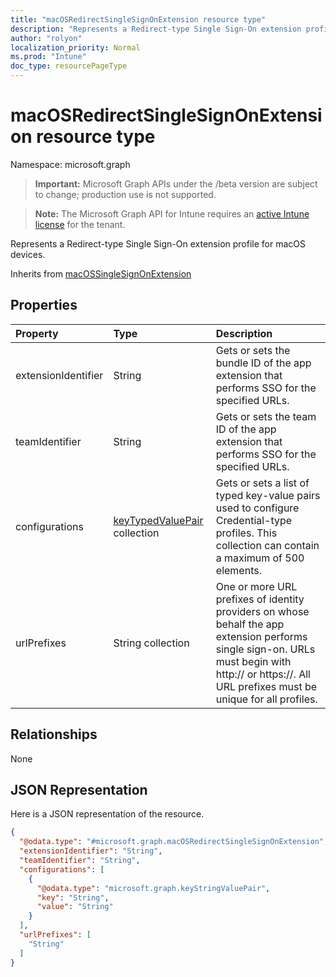 ```yaml
---
title: "macOSRedirectSingleSignOnExtension resource type"
description: "Represents a Redirect-type Single Sign-On extension profile for macOS devices."
author: "rolyon"
localization_priority: Normal
ms.prod: "Intune"
doc_type: resourcePageType
---
```


# macOSRedirectSingleSignOnExtension resource type

Namespace: microsoft.graph

> **Important:** Microsoft Graph APIs under the /beta version are subject to change; production use is not supported.

> **Note:** The Microsoft Graph API for Intune requires an [active Intune license](https://go.microsoft.com/fwlink/?linkid=839381) for the tenant.

Represents a Redirect-type Single Sign-On extension profile for macOS devices.


Inherits from [macOSSingleSignOnExtension](../resources/intune-deviceconfig-macossinglesignonextension.md)

## Properties
|Property|Type|Description|
|:---|:---|:---|
|extensionIdentifier|String|Gets or sets the bundle ID of the app extension that performs SSO for the specified URLs.|
|teamIdentifier|String|Gets or sets the team ID of the app extension that performs SSO for the specified URLs.|
|configurations|[keyTypedValuePair](../resources/intune-deviceconfig-keytypedvaluepair.md) collection|Gets or sets a list of typed key-value pairs used to configure Credential-type profiles. This collection can contain a maximum of 500 elements.|
|urlPrefixes|String collection|One or more URL prefixes of identity providers on whose behalf the app extension performs single sign-on. URLs must begin with http:// or https://. All URL prefixes must be unique for all profiles.|

## Relationships
None

## JSON Representation
Here is a JSON representation of the resource.
<!-- {
  "blockType": "resource",
  "@odata.type": "microsoft.graph.macOSRedirectSingleSignOnExtension"
}
-->
``` json
{
  "@odata.type": "#microsoft.graph.macOSRedirectSingleSignOnExtension",
  "extensionIdentifier": "String",
  "teamIdentifier": "String",
  "configurations": [
    {
      "@odata.type": "microsoft.graph.keyStringValuePair",
      "key": "String",
      "value": "String"
    }
  ],
  "urlPrefixes": [
    "String"
  ]
}
```



